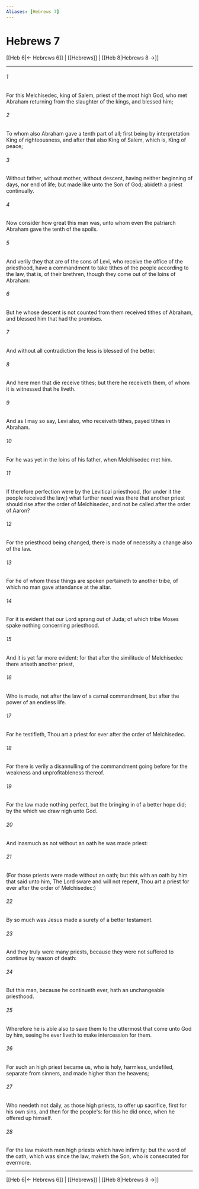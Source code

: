 ```yaml
---
Aliases: [Hebrews 7]
---
```

# Hebrews 7

[[Heb 6|← Hebrews 6]] | [[Hebrews]] | [[Heb 8|Hebrews 8 →]]
***



###### 1 
For this Melchisedec, king of Salem, priest of the most high God, who met Abraham returning from the slaughter of the kings, and blessed him; 

###### 2 
To whom also Abraham gave a tenth part of all; first being by interpretation King of righteousness, and after that also King of Salem, which is, King of peace; 

###### 3 
Without father, without mother, without descent, having neither beginning of days, nor end of life; but made like unto the Son of God; abideth a priest continually. 

###### 4 
Now consider how great this man was, unto whom even the patriarch Abraham gave the tenth of the spoils. 

###### 5 
And verily they that are of the sons of Levi, who receive the office of the priesthood, have a commandment to take tithes of the people according to the law, that is, of their brethren, though they come out of the loins of Abraham: 

###### 6 
But he whose descent is not counted from them received tithes of Abraham, and blessed him that had the promises. 

###### 7 
And without all contradiction the less is blessed of the better. 

###### 8 
And here men that die receive tithes; but there he receiveth them, of whom it is witnessed that he liveth. 

###### 9 
And as I may so say, Levi also, who receiveth tithes, payed tithes in Abraham. 

###### 10 
For he was yet in the loins of his father, when Melchisedec met him. 

###### 11 
If therefore perfection were by the Levitical priesthood, (for under it the people received the law,) what further need was there that another priest should rise after the order of Melchisedec, and not be called after the order of Aaron? 

###### 12 
For the priesthood being changed, there is made of necessity a change also of the law. 

###### 13 
For he of whom these things are spoken pertaineth to another tribe, of which no man gave attendance at the altar. 

###### 14 
For it is evident that our Lord sprang out of Juda; of which tribe Moses spake nothing concerning priesthood. 

###### 15 
And it is yet far more evident: for that after the similitude of Melchisedec there ariseth another priest, 

###### 16 
Who is made, not after the law of a carnal commandment, but after the power of an endless life. 

###### 17 
For he testifieth, Thou art a priest for ever after the order of Melchisedec. 

###### 18 
For there is verily a disannulling of the commandment going before for the weakness and unprofitableness thereof. 

###### 19 
For the law made nothing perfect, but the bringing in of a better hope did; by the which we draw nigh unto God. 

###### 20 
And inasmuch as not without an oath he was made priest: 

###### 21 
(For those priests were made without an oath; but this with an oath by him that said unto him, The Lord sware and will not repent, Thou art a priest for ever after the order of Melchisedec:) 

###### 22 
By so much was Jesus made a surety of a better testament. 

###### 23 
And they truly were many priests, because they were not suffered to continue by reason of death: 

###### 24 
But this man, because he continueth ever, hath an unchangeable priesthood. 

###### 25 
Wherefore he is able also to save them to the uttermost that come unto God by him, seeing he ever liveth to make intercession for them. 

###### 26 
For such an high priest became us, who is holy, harmless, undefiled, separate from sinners, and made higher than the heavens; 

###### 27 
Who needeth not daily, as those high priests, to offer up sacrifice, first for his own sins, and then for the people's: for this he did once, when he offered up himself. 

###### 28 
For the law maketh men high priests which have infirmity; but the word of the oath, which was since the law, maketh the Son, who is consecrated for evermore.

***
[[Heb 6|← Hebrews 6]] | [[Hebrews]] | [[Heb 8|Hebrews 8 →]]
